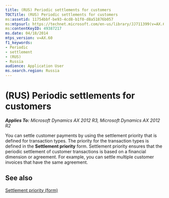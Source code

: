 ```yaml
---
title: (RUS) Periodic settlements for customers
TOCTitle: (RUS) Periodic settlements for customers
ms:assetid: 11754bbf-be93-4cd8-b1f0-d8a51876b057
ms:mtpsurl: https://technet.microsoft.com/en-us/library/JJ711399(v=AX.60)
ms:contentKeyID: 49387217
ms.date: 04/18/2014
mtps_version: v=AX.60
f1_keywords:
- Periodic
- settlement
- (RUS)
- Russia
audience: Application User
ms.search.region: Russia
---
```


# (RUS) Periodic settlements for customers 


_**Applies To:** Microsoft Dynamics AX 2012 R3, Microsoft Dynamics AX 2012 R2_

You can settle customer payments by using the settlement priority that is defined for transaction types. The priority for the transaction types is defined in the **Settlement priority** form. Settlement priority ensures that the periodic settlement of customer transactions is based on a financial dimension or agreement. For example, you can settle multiple customer invoices that have the same agreement.

## See also

[Settlement priority (form)](https://technet.microsoft.com/en-us/library/hh208717\(v=ax.60\))

  


